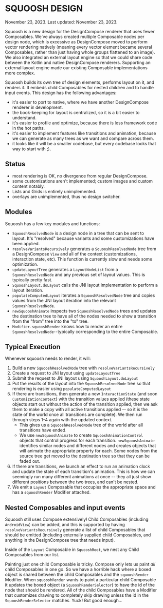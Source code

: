 # SQUOOSH DESIGN
November 23, 2023. Last updated: November 23, 2023.

Squoosh is a new design for the DesignCompose renderer that uses fewer Composables. We've always
created multiple Composable nodes per design node, which is excessive as DesignCompose moved to
perform vector rendering natively (meaning every vector element became several Composables, rather
than just having whole groups flattened to an image). We also integrated an external layout engine
so that we could share code between the Kotlin and native DesignCompose renderers. Supporting an
external layout engine made our existing Composable implementations more complex.

Squoosh builds its own tree of design elements, performs layout on it, and renders it. It embeds
child Composables for nested children and to handle input events. This design has the following
advantages:

 - it's easier to port to native, where we have another DesignCompose renderer in development.
 - the book-keeping for layout is centralized, so it is a bit easier to understand.
 - it's easier to profile and optimize, because there is less framework code in the hot paths.
 - it's easier to implement features like transitions and animation, because we can generate as many
   trees as we want and compare across them.
 - it looks like it will be a smaller codebase, but every codebase looks that way to start with ;).

## Status
- most rendering is OK, no divergence from regular DesignCompose.
- some customizations aren't implemented; custom images and custom content notably.
- Lists and Grids is entirely unimplemented.
- overlays are unimplemented, thus no design switcher.

## Modules
Squoosh has a few key modules and functions:

 - `SquooshResolvedNode` is a design node in a tree that can be sent to layout. It's "resolved"
   because variants and some customizations have been applied.
 - `resolveVariantsRecursively` generates a `SquooshResolvedNode` tree from a DesignCompose `View`
   and all of the context (customizations, interaction state, etc). This function is currently
   slow and needs some optimization.
 - `updateLayoutTree` generates a `LayoutNodeList` from a `SquooshResolvedNode` and any previous
   set of layout values. This is typically pretty fast.
 - `SquooshLayout.doLayout` calls the JNI layout implementation to perform a layout iteration.
 - `populateComputedLayout` iterates a `SquooshResolvedNode` tree and copies values from the JNI
   layout iteration into the relevant `SquooshResolvedNode`.
 - `newSquooshAnimate` inspects two `SquooshResolvedNode` trees and updates the destination tree
   to have all of the nodes needed to show a transition from the "from" tree into the "to" tree.
 - `Modifier.squooshRender` knows how to render an entire `SquooshResolvedNode`--typically
   corresponding to the entire Composable.

## Typical Execution
Whenever squoosh needs to render, it will:

1. Build a new `SquooshResolvedNode` tree with `resolveVariantsRecursively`
2. Create a request to JNI layout using `updateLayoutTree`
3. Submit the request to JNI layout using `SquooshLayout.doLayout`
4. Put the results of the layout into the `SquooshResolvedNode` tree so that rendering is easier
   using `populateComputedLayout`
5. If there are transitions, then generate a new `InteractionState` (and soon `CustomizationContext`)
   with the transition values applied (these state objects start out without the action of the
   transition applied, then we ask them to make a copy with all active transitions applied -- so it
   is the state of the world once all transitions are complete). We then run through steps 1-4 again
   with the updated context.
    * This gives us a `SquooshResolvedNode` tree of the world after all transitions have ended.
    * We use `newSquooshAnimate` to create `SquooshAnimationControl` objects that control progress
      for each transition. `newSquooshAnimate` identifies similar nodes and different nodes and
      creates objects that will animate the appropriate property for each. Some nodes from the source
      tree get moved to the destination tree so that they can be faded out.
6. If there are transitions, we launch an effect to run an animation clock and update the state of
   each transition's animation. This is how we can seemingly run many different animations at once
   -- they all just show different positions between the two trees, and can't be nested.
7. We emit a `Layout` Composable that occupies the appropriate space and has a `squooshRender`
   Modifier attached.

## Nested Composables and input events
Squoosh still uses Compose extensively! Child Composables (including `AndroidView`) can be added,
and this is supported by having `resolveVariantsRecursively` generate a list of child Composables
that should be emitted (including externally supplied child Composables, and anything in the
DesignCompose tree that needs input).

Inside of the `Layout` Composable in `SquooshRoot`, we nest any Child Composables from our list.

Painting just one child Composable is tricky. Compose only lets us paint *all* child Composables in
one go. So we have a horrible hack where a boxed object is shared between the child Composables and
the `squooshRender` Modifier. When `squooshRender` wants to paint a particular child Composable it
updates the boxed object (a `SquooshRenderSelector`) to have the id of the node that should be
rendered. All of the child Composables have a Modifier that customizes drawing to completely skip
drawing unless the id in the `SquooshRenderSelector` matches. Yuck! But good enough...
